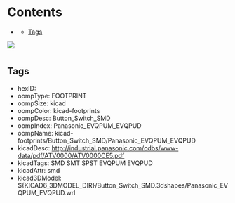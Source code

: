 



Contents
========

* [](#)
	* [Tags](#tags)
  
![][im]
# 

## Tags

- hexID: 
- oompType: FOOTPRINT
- oompSize: kicad
- oompColor: kicad-footprints
- oompDesc: Button_Switch_SMD
- oompIndex: Panasonic_EVQPUM_EVQPUD
- oompName: kicad-footprints/Button_Switch_SMD/Panasonic_EVQPUM_EVQPUD
- kicadDesc: http://industrial.panasonic.com/cdbs/www-data/pdf/ATV0000/ATV0000CE5.pdf
- kicadTags: SMD SMT SPST EVQPUM EVQPUD
- kicadAttr: smd
- kicad3DModel: ${KICAD6_3DMODEL_DIR}/Button_Switch_SMD.3dshapes/Panasonic_EVQPUM_EVQPUD.wrl



[im]: image.png
